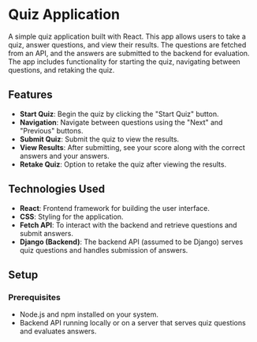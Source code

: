 # Quiz Application

A simple quiz application built with React. This app allows users to take a quiz, answer questions, and view their results. The questions are fetched from an API, and the answers are submitted to the backend for evaluation. The app includes functionality for starting the quiz, navigating between questions, and retaking the quiz.

## Features

- **Start Quiz**: Begin the quiz by clicking the "Start Quiz" button.
- **Navigation**: Navigate between questions using the "Next" and "Previous" buttons.
- **Submit Quiz**: Submit the quiz to view the results.
- **View Results**: After submitting, see your score along with the correct answers and your answers.
- **Retake Quiz**: Option to retake the quiz after viewing the results.

## Technologies Used

- **React**: Frontend framework for building the user interface.
- **CSS**: Styling for the application.
- **Fetch API**: To interact with the backend and retrieve questions and submit answers.
- **Django (Backend)**: The backend API (assumed to be Django) serves quiz questions and handles submission of answers.

## Setup

### Prerequisites

- Node.js and npm installed on your system.
- Backend API running locally or on a server that serves quiz questions and evaluates answers.


